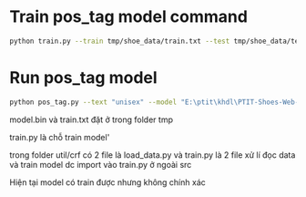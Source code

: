 # Train pos_tag model command

```bash
python train.py --train tmp/shoe_data/train.txt --test tmp/shoe_data/test.txt --model tmp/model.bin
```
# Run pos_tag model
```bash
python pos_tag.py --text "unisex" --model "E:\ptit\khdl\PTIT-Shoes-Web-Scrape-And-Analysis\tmp\model.bin"
```

model.bin và train.txt đặt ở trong folder tmp

train.py là chỗ train model'

trong folder util/crf có 2 file là load_data.py và train.py là 2 file xử lí đọc data và train model dc import vào train.py ở ngoài src

Hiện tại model có train được nhưng không chính xác
